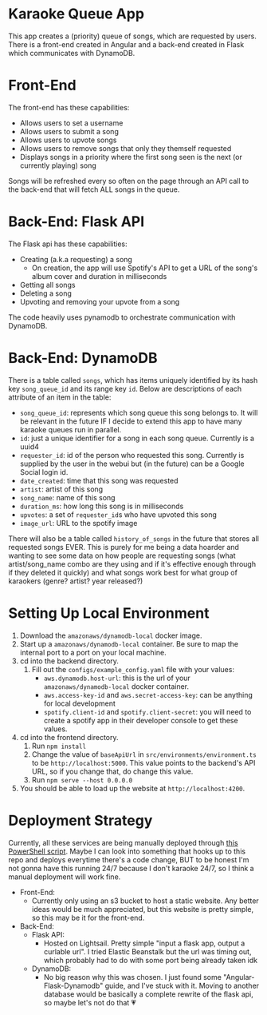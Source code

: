 # Karaoke Queue App

This app creates a (priority) queue of songs, which are requested by users. There is a front-end created in Angular and a back-end created in Flask which communicates with DynamoDB.

# Front-End
The front-end has these capabilities:

- Allows users to set a username
- Allows users to submit a song
- Allows users to upvote songs
- Allows users to remove songs that only they themself requested
- Displays songs in a priority where the first song seen is the next (or currently playing) song

Songs will be refreshed every so often on the page through an API call to the back-end that will fetch ALL songs in the queue.

# Back-End: Flask API
The Flask api has these capabilities:

- Creating (a.k.a requesting) a song
    - On creation, the app will use Spotify's API to get a URL of the song's album cover and duration in milliseconds
- Getting all songs
- Deleting a song
- Upvoting and removing your upvote from a song

The code heavily uses pynamodb to orchestrate communication with DynamoDB.

# Back-End: DynamoDB
There is a table called `songs`, which has items uniquely identified by its hash key `song_queue_id` and its range key `id`. Below are descriptions of each attribute of an item in the table:
- `song_queue_id`: represents which song queue this song belongs to. It will be relevant in the future IF I decide to extend this app to have many karaoke queues run in parallel.
- `id`: just a unique identifier for a song in each song queue. Currently is a uuid4
- `requester_id`: id of the person who requested this song. Currently is supplied by the user in the webui but (in the future) can be a Google Social login id.
- `date_created`: time that this song was requested
- `artist`: artist of this song
- `song_name`: name of this song
- `duration_ms`: how long this song is in milliseconds
- `upvotes`: a set of `requester_id`s who have upvoted this song
- `image_url`: URL to the spotify image

There will also be a table called `history_of_songs` in the future that stores all requested songs EVER. This is purely for me being a data hoarder and wanting to see some data on how people are requesting songs (what artist/song_name combo are they using and if it's effective enough through if they deleted it quickly) and what songs work best for what group of karaokers (genre? artist? year released?)

# Setting Up Local Environment
1. Download the `amazonaws/dynamodb-local` docker image.
2. Start up a `amazonaws/dynamodb-local` container. Be sure to map the internal port to a port on your local machine.
3. cd into the backend directory.
    1. Fill out the `configs/example_config.yaml` file with your values:
        - `aws.dynamodb.host-url`: this is the url of your `amazonaws/dynamodb-local` docker container.
        - `aws.access-key-id` and `aws.secret-access-key`: can be anything for local development
        - `spotify.client-id` and `spotify.client-secret`: you will need to create a spotify app in their developer console to get these values.
4. cd into the frontend directory.
    1. Run `npm install`
    2. Change the value of `baseApiUrl` in `src/environments/environment.ts` to be `http://localhost:5000`. This value points to the backend's API URL, so if you change that, do change this value.
    3. Run `npm serve --host 0.0.0.0`
5. You should be able to load up the website at `http://localhost:4200`.

# Deployment Strategy
Currently, all these services are being manually deployed through [this PowerShell script](https://github.com/brandonvu99/karaoke-queue/blob/master/deploy-everything.ps1). Maybe I can look into something that hooks up to this repo and deploys everytime there's a code change, BUT to be honest I'm not gonna have this running 24/7 because I don't karaoke 24/7, so I think a manual deployment will work fine.
- Front-End:
    - Currently only using an s3 bucket to host a static website. Any better ideas would be much appreciated, but this website is pretty simple, so this may be it for the front-end.
- Back-End:
    - Flask API:
        - Hosted on Lightsail. Pretty simple "input a flask app, output a curlable url". I tried Elastic Beanstalk but the url was timing out, which probably had to do with some port being already taken idk
    - DynamoDB:
        - No big reason why this was chosen. I just found some "Angular-Flask-Dynamodb" guide, and I've stuck with it. Moving to another database would be basically a complete rewrite of the flask api, so maybe let's not do that 💗